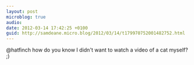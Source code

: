 ```yaml
---
layout: post
microblog: true
audio: 
date: 2012-03-14 17:42:25 +0100
guid: http://samdeane.micro.blog/2012/03/14/t179970752001482752.html
---
```

@hatfinch how do you know I didn't want to watch a video of a cat myself? ;)
